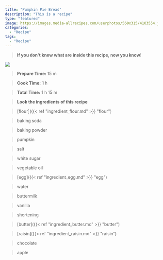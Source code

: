 ```yaml
---
title: "Pumpkin Pie Bread"
description: "This is a recipe"
type: "featured"
image: https://images.media-allrecipes.com/userphotos/560x315/4103554.jpg
categories: 
  - "Recipe"
tags: 
  - "Recipe"
---
```



>**If you don't know what are inside this recipe, now you know!**

![](../images/Recipes-Banner.jpg)
> **Prepare Time:** 15 m


> **Cook Time:** 1 h


> **Total Time:** 1 h 15 m

> **Look the ingredients of this recipe**

> [flour]({{< ref "ingredient_flour.md" >}} "flour")

> baking soda

> baking powder

> pumpkin

> salt

> white sugar

> vegetable oil

> [egg]({{< ref "ingredient_egg.md" >}} "egg")

> water

> buttermilk

> vanilla

> shortening

> [butter]({{< ref "ingredient_butter.md" >}} "butter")

> [raisin]({{< ref "ingredient_raisin.md" >}} "raisin")

> chocolate

> apple


